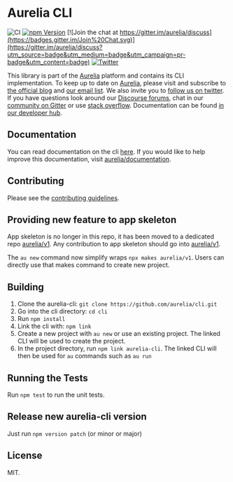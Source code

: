 # Aurelia CLI

![CI](https://github.com/aurelia/cli/workflows/CI/badge.svg)
[![npm Version](https://img.shields.io/npm/v/aurelia-cli.svg)](https://www.npmjs.com/package/aurelia-cli)
[![Join the chat at https://gitter.im/aurelia/discuss](https://badges.gitter.im/Join%20Chat.svg)](https://gitter.im/aurelia/discuss?utm_source=badge&utm_medium=badge&utm_campaign=pr-badge&utm_content=badge)
[![Twitter](https://img.shields.io/twitter/follow/aureliaeffect.svg?style=social&label=Follow)](https://twitter.com/intent/follow?screen_name=aureliaeffect)

This library is part of the [Aurelia](http://www.aurelia.io/) platform and contains its CLI implementation.
To keep up to date on [Aurelia](http://www.aurelia.io/), please visit and subscribe to [the official blog](http://blog.aurelia.io/) and [our email list](http://eepurl.com/ces50j). We also invite you to [follow us on twitter](https://twitter.com/aureliaeffect). If you have questions look around our [Discourse forums](https://discourse.aurelia.io/), chat in our [community on Gitter](https://gitter.im/aurelia/discuss) or use [stack overflow](http://stackoverflow.com/search?q=aurelia). Documentation can be found [in our developer hub](http://aurelia.io/docs).

## Documentation

You can read documentation on the cli [here](https://aurelia.io/docs/cli). If you would like to help improve this documentation, visit [aurelia/documentation](https://github.com/aurelia/documentation/tree/master/current/en-us/11.%20cli).

## Contributing

Please see the [contributing guidelines](./CONTRIBUTING.md).

## Providing new feature to app skeleton

App skeleton is no longer in this repo, it has been moved to a dedicated repo [aurelia/v1](https://github.com/aurelia/v1). Any contribution to app skeleton should go into [aurelia/v1](https://github.com/aurelia/v1).

The `au new` command now simplify wraps `npx makes aurelia/v1`. Users can directly use that makes command to create new project.

## Building

1. Clone the aurelia-cli: `git clone https://github.com/aurelia/cli.git`
2. Go into the cli directory: `cd cli`
3. Run `npm install`
6. Link the cli with: `npm link`
7. Create a new project with `au new` or use an existing project. The linked CLI will be used to create the project.
8. In the project directory, run `npm link aurelia-cli`. The linked CLI will then be used for `au` commands such as `au run`

## Running the Tests

Run `npm test` to run the unit tests.

## Release new aurelia-cli version

Just run `npm version patch` (or minor or major)

## License

MIT.

